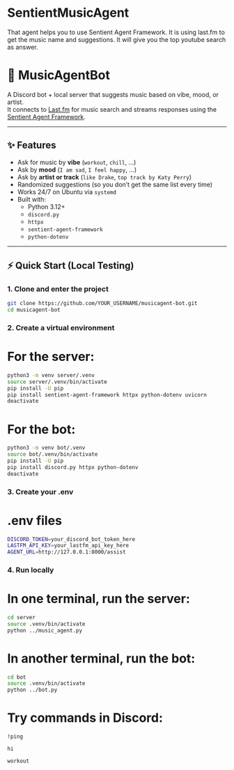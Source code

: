 # SentientMusicAgent
That agent helps you to use Sentient Agent Framework. It is using last.fm to get the music name and suggestions. It will give you the top youtube search as answer.


# 🎵 MusicAgentBot

A Discord bot + local server that suggests music based on vibe, mood, or artist.  
It connects to [Last.fm](https://www.last.fm/) for music search and streams responses using the [Sentient Agent Framework](https://pypi.org/project/sentient-agent-framework/).

---

## ✨ Features
- Ask for music by **vibe** (`workout`, `chill`, …)
- Ask by **mood** (`I am sad`, `I feel happy`, …)
- Ask by **artist or track** (`like Drake`, `top track by Katy Perry`)
- Randomized suggestions (so you don’t get the same list every time)
- Works 24/7 on Ubuntu via `systemd`
- Built with:
  - Python 3.12+
  - `discord.py`
  - `httpx`
  - `sentient-agent-framework`
  - `python-dotenv`

---

## ⚡ Quick Start (Local Testing)

### 1. Clone and enter the project
```bash
git clone https://github.com/YOUR_USERNAME/musicagent-bot.git
cd musicagent-bot
```

### 2. Create a virtual environment
# For the server:
```bash
python3 -m venv server/.venv
source server/.venv/bin/activate
pip install -U pip
pip install sentient-agent-framework httpx python-dotenv uvicorn
deactivate
```

# For the bot:
```bash
python3 -m venv bot/.venv
source bot/.venv/bin/activate
pip install -U pip
pip install discord.py httpx python-dotenv
deactivate
```
### 3. Create your .env

# .env files
```bash
DISCORD_TOKEN=your_discord_bot_token_here
LASTFM_API_KEY=your_lastfm_api_key_here
AGENT_URL=http://127.0.0.1:8000/assist
```
### 4. Run locally
# In one terminal, run the server:
```bash
cd server
source .venv/bin/activate
python ../music_agent.py
```
# In another terminal, run the bot:
```bash
cd bot
source .venv/bin/activate
python ../bot.py
```

# Try commands in Discord:

```dif 
!ping
```
```dif
hi
```
```dif
workout
```
